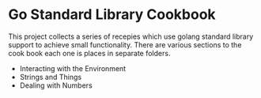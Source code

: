# Go Standard Library Cookbook
This project collects a series of recepies which use golang standard library support to achieve small functionality.
There are various sections to the cook book each one is places in separate folders.

* Interacting with the Environment
* Strings and Things
* Dealing with Numbers
